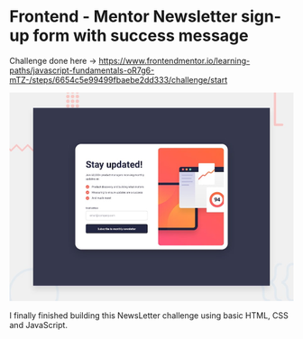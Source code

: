 # Frontend - Mentor Newsletter sign-up form with success message

Challenge done here -> https://www.frontendmentor.io/learning-paths/javascript-fundamentals-oR7g6-mTZ-/steps/6654c5e99499fbaebe2dd333/challenge/start

![Design preview for the Newsletter sign-up form with success message coding challenge](./design/desktop-preview.jpg)

I finally finished building this NewsLetter challenge using basic HTML, CSS and JavaScript.
